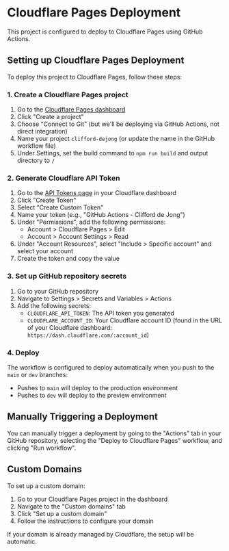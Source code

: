 # Cloudflare Pages Deployment

This project is configured to deploy to Cloudflare Pages using GitHub Actions.

## Setting up Cloudflare Pages Deployment

To deploy this project to Cloudflare Pages, follow these steps:

### 1. Create a Cloudflare Pages project

1. Go to the [Cloudflare Pages dashboard](https://dash.cloudflare.com/?to=/:account/pages)
2. Click "Create a project" 
3. Choose "Connect to Git" (but we'll be deploying via GitHub Actions, not direct integration)
4. Name your project `clifford-dejong` (or update the name in the GitHub workflow file)
5. Under Settings, set the build command to `npm run build` and output directory to `/`

### 2. Generate Cloudflare API Token

1. Go to the [API Tokens page](https://dash.cloudflare.com/profile/api-tokens) in your Cloudflare dashboard
2. Click "Create Token"
3. Select "Create Custom Token"
4. Name your token (e.g., "GitHub Actions - Clifford de Jong")
5. Under "Permissions", add the following permissions:
   - Account > Cloudflare Pages > Edit
   - Account > Account Settings > Read
6. Under "Account Resources", select "Include > Specific account" and select your account
7. Create the token and copy the value

### 3. Set up GitHub repository secrets

1. Go to your GitHub repository
2. Navigate to Settings > Secrets and Variables > Actions
3. Add the following secrets:
   - `CLOUDFLARE_API_TOKEN`: The API token you generated
   - `CLOUDFLARE_ACCOUNT_ID`: Your Cloudflare account ID (found in the URL of your Cloudflare dashboard: `https://dash.cloudflare.com/:account_id`)

### 4. Deploy

The workflow is configured to deploy automatically when you push to the `main` or `dev` branches:
- Pushes to `main` will deploy to the production environment
- Pushes to `dev` will deploy to the preview environment

## Manually Triggering a Deployment

You can manually trigger a deployment by going to the "Actions" tab in your GitHub repository, selecting the "Deploy to Cloudflare Pages" workflow, and clicking "Run workflow".

## Custom Domains

To set up a custom domain:

1. Go to your Cloudflare Pages project in the dashboard
2. Navigate to the "Custom domains" tab
3. Click "Set up a custom domain"
4. Follow the instructions to configure your domain

If your domain is already managed by Cloudflare, the setup will be automatic.
